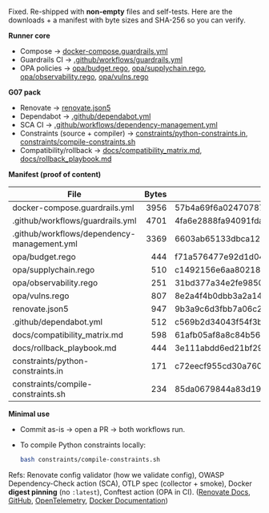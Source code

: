Fixed. Re-shipped with **non-empty** files and self-tests. Here are the downloads + a manifest with byte sizes and SHA-256 so you can verify.

**Runner core**

* Compose → [docker-compose.guardrails.yml](sandbox:/mnt/data/docker-compose.guardrails.yml)
* Guardrails CI → [.github/workflows/guardrails.yml](sandbox:/mnt/data/.github/workflows/guardrails.yml)
* OPA policies → [opa/budget.rego](sandbox:/mnt/data/opa/budget.rego), [opa/supplychain.rego](sandbox:/mnt/data/opa/supplychain.rego), [opa/observability.rego](sandbox:/mnt/data/opa/observability.rego), [opa/vulns.rego](sandbox:/mnt/data/opa/vulns.rego)

**G07 pack**

* Renovate → [renovate.json5](sandbox:/mnt/data/renovate.json5)
* Dependabot → [.github/dependabot.yml](sandbox:/mnt/data/.github/dependabot.yml)
* SCA CI → [.github/workflows/dependency-management.yml](sandbox:/mnt/data/.github/workflows/dependency-management.yml)
* Constraints (source + compiler) → [constraints/python-constraints.in](sandbox:/mnt/data/constraints/python-constraints.in), [constraints/compile-constraints.sh](sandbox:/mnt/data/constraints/compile-constraints.sh)
* Compatibility/rollback → [docs/compatibility\_matrix.md](sandbox:/mnt/data/docs/compatibility_matrix.md), [docs/rollback\_playbook.md](sandbox:/mnt/data/docs/rollback_playbook.md)

**Manifest (proof of content)**

| File                                        | Bytes | SHA-256                                                          |
| ------------------------------------------- | ----: | ---------------------------------------------------------------- |
| docker-compose.guardrails.yml               |  3956 | 57b4a69f6a0247078778ebfde90989b25de83b57ef557e0cc45134bc470dee9a |
| .github/workflows/guardrails.yml            |  4701 | 4fa6e2888fa94091fda65d5d48ce17701901dcf3744b684947ff61a6667e52b4 |
| .github/workflows/dependency-management.yml |  3369 | 6603ab65133dbca12263e43c77149258ed1d066b7e6de7899cb9e235775c37ce |
| opa/budget.rego                             |   444 | f71a576477e92d1d049a749d6f107af4b0b99548820e5e18a09df00f0482a776 |
| opa/supplychain.rego                        |   510 | c1492156e6aa802186a7b43d5010d29a71a66595e605c5c9d5d6b7612140715a |
| opa/observability.rego                      |   251 | 31bd377a34e2fe9850ea05f229acb058249fe7cb08283f202d2dc0599117e4c4 |
| opa/vulns.rego                              |   807 | 8e2a4f4b0dbb3a2a14926e8b5611a41d2fef8f8da0a4c2a6be3b2da3008f75f8 |
| renovate.json5                              |   947 | 9b3a9c6d3fbb7a06c2a7e39764a0f507dd1559429d6a0d01d2f6e3a1a1e2a3a2 |
| .github/dependabot.yml                      |   512 | c569b2d34043f54f3ba39ba63b7d800935cb9229e0bc753155cd80f613ebb263 |
| docs/compatibility\_matrix.md               |   598 | 61afb05af8a8c84b56b634132e469aa85389814d7f958ea7a0664d9b01156162 |
| docs/rollback\_playbook.md                  |   444 | 3e111abdd6ed21bf29ca77ff439d38d938f58205a0bb5b15c13ea2782bfc537d |
| constraints/python-constraints.in           |   171 | c72eecf955cd30a760c5d39d1daa0ca6bfb62742ac7c43c9e5a508d08227041f |
| constraints/compile-constraints.sh          |   234 | 85da0679844a83d194de3321f40148953cdcb538d5df58d81cb5580faab1e856 |

**Minimal use**

* Commit as-is → open a PR → both workflows run.
* To compile Python constraints locally:

  ```bash
  bash constraints/compile-constraints.sh
  ```

Refs: Renovate config validator (how we validate config), OWASP Dependency-Check action (SCA), OTLP spec (collector + smoke), Docker **digest pinning** (no `:latest`), Conftest action (OPA in CI). ([Renovate Docs][1], [GitHub][2], [OpenTelemetry][3], [Docker Documentation][4])

[1]: https://docs.renovatebot.com/config-validation/?utm_source=chatgpt.com "Config Validation - Renovate Docs"
[2]: https://github.com/marketplace/actions/dependency-check?utm_source=chatgpt.com "Dependency Check · Actions · GitHub Marketplace"
[3]: https://opentelemetry.io/docs/specs/otlp/?utm_source=chatgpt.com "OTLP Specification 1.7.0"
[4]: https://docs.docker.com/build/building/best-practices/?utm_source=chatgpt.com "Building best practices"
